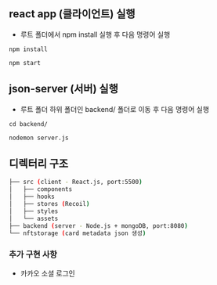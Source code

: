 ## react app (클라이언트) 실행

- 루트 폴더에서 npm install 실행 후 다음 명령어 실행

```
npm install
```

```
npm start
```

## json-server (서버) 실행

- 루트 폴더 하위 폴더인 backend/ 폴더로 이동 후 다음 명령어 실행

```
cd backend/
```

```
nodemon server.js
```

## 디렉터리 구조

```bash
├── src (client - React.js, port:5500)
│   ├── components
│   ├── hooks
│   ├── stores (Recoil)
│   ├── styles
│   └── assets
├── backend (server - Node.js + mongoDB, port:8080)
└── nftstorage (card metadata json 생성)
```

### 추가 구현 사항

- 카카오 소셜 로그인
